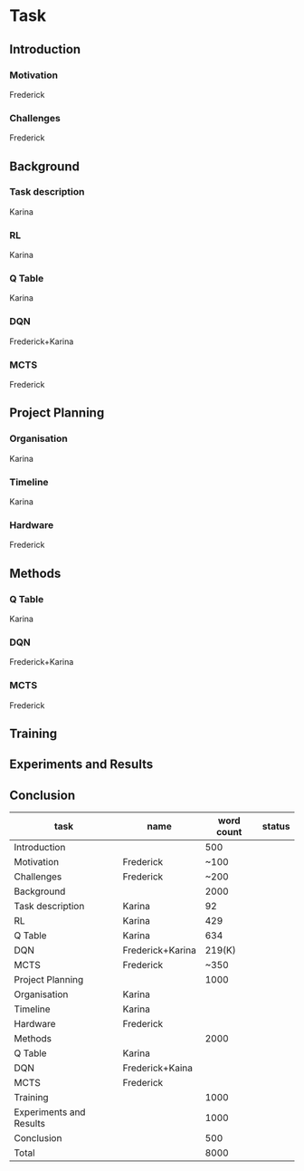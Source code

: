 # Task

## Introduction

### Motivation

Frederick

### Challenges

Frederick

## Background

### Task description

Karina

### RL

Karina

### Q Table

Karina

### DQN

Frederick+Karina

### MCTS

Frederick

## Project Planning

### Organisation

Karina

### Timeline

Karina

### Hardware

Frederick

## Methods

### Q Table

Karina

### DQN

Frederick+Karina

### MCTS

Frederick

<!-- Everything for now -->

## Training

## Experiments and Results

## Conclusion

| task                    | name             | word count | status |
| ----------------------- | ---------------- | ---------- | ------ |
| Introduction            |                  | 500        |        |
| Motivation              | Frederick        | ~100       |        |
| Challenges              | Frederick        | ~200       |        |
| Background              |                  | 2000       |        |
| Task description        | Karina           | 92         |        |
| RL                      | Karina           | 429        |        |
| Q Table                 | Karina           | 634        |        |
| DQN                     | Frederick+Karina | 219(K)     |        |
| MCTS                    | Frederick        | ~350       |        |
| Project Planning        |                  | 1000       |        |
| Organisation            | Karina           |            |        |
| Timeline                | Karina           |            |        |
| Hardware                | Frederick        |            |        |
| Methods                 |                  | 2000       |        |
| Q Table                 | Karina           |            |        |
| DQN                     | Frederick+Kaina  |            |        |
| MCTS                    | Frederick        |            |        |
| Training                |                  | 1000       |        |
| Experiments and Results |                  | 1000       |        |
| Conclusion              |                  | 500        |        |
| Total                   |                  | 8000       |        |
